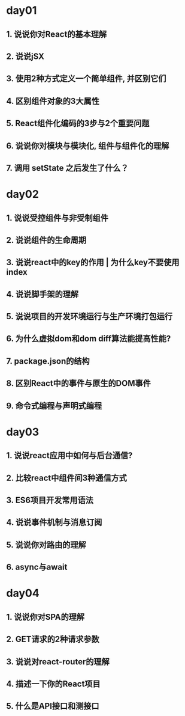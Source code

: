 # day01
## 1. 说说你对React的基本理解
## 2. 说说jSX	
## 3. 使用2种方式定义一个简单组件, 并区别它们
## 4. 区别组件对象的3大属性
## 5. React组件化编码的3步与2个重要问题
## 6. 说说你对模块与模块化, 组件与组件化的理解
## 7. 调用 setState 之后发生了什么？

# day02
## 1. 说说受控组件与非受制组件
## 2. 说说组件的生命周期
## 3. 说说react中的key的作用  | 为什么key不要使用index
## 4. 说说脚手架的理解
## 5. 说说项目的开发环境运行与生产环境打包运行
## 6. 为什么虚拟dom和dom diff算法能提高性能?
## 7. package.json的结构
## 8. 区别React中的事件与原生的DOM事件
## 9. 命令式编程与声明式编程

# day03
## 1. 说说react应用中如何与后台通信?
## 2. 比较react中组件间3种通信方式
## 3. ES6项目开发常用语法
## 4. 说说事件机制与消息订阅
## 5. 说说你对路由的理解
## 6. async与await

# day04
## 1. 说说你对SPA的理解
## 2. GET请求的2种请求参数
## 3. 说说对react-router的理解
## 4. 描述一下你的React项目
## 5. 什么是API接口和测接口











